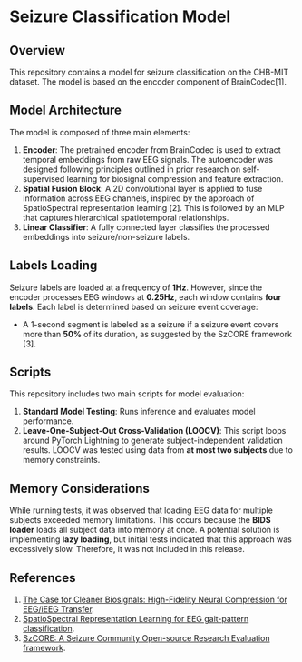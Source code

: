 # Seizure Classification Model

## Overview
This repository contains a model for seizure classification on the CHB-MIT dataset. The model is based on the encoder component of BrainCodec[1].

## Model Architecture
The model is composed of three main elements:

1. **Encoder**: The pretrained encoder from BrainCodec is used to extract temporal embeddings from raw EEG signals. The autoencoder was designed following principles outlined in prior research on self-supervised learning for biosignal compression and feature extraction.
2. **Spatial Fusion Block**: A 2D convolutional layer is applied to fuse information across EEG channels, inspired by the approach of SpatioSpectral representation learning [2]. This is followed by an MLP that captures hierarchical spatiotemporal relationships.
3. **Linear Classifier**: A fully connected layer classifies the processed embeddings into seizure/non-seizure labels.

## Labels Loading
Seizure labels are loaded at a frequency of **1Hz**. However, since the encoder processes EEG windows at **0.25Hz**, each window contains **four labels**. Each label is determined based on seizure event coverage:
- A 1-second segment is labeled as a seizure if a seizure event covers more than **50%** of its duration, as suggested by the SzCORE framework [3].

## Scripts
This repository includes two main scripts for model evaluation:

1. **Standard Model Testing**: Runs inference and evaluates model performance.
2. **Leave-One-Subject-Out Cross-Validation (LOOCV)**: This script loops around PyTorch Lightning to generate subject-independent validation results. LOOCV was tested using data from **at most two subjects** due to memory constraints.

## Memory Considerations
While running tests, it was observed that loading EEG data for multiple subjects exceeded memory limitations. This occurs because the **BIDS loader** loads all subject data into memory at once. A potential solution is implementing **lazy loading**, but initial tests indicated that this approach was excessively slow. Therefore, it was not included in this release.

## References
1. [The Case for Cleaner Biosignals: High-Fidelity Neural Compression for EEG/iEEG Transfer](https://openreview.net/forum?id=b57IG6N20B).
2. [SpatioSpectral Representation Learning for EEG gait-pattern classification](https://ieeexplore.ieee.org/document/8428659).
3. [SzCORE: A Seizure Community Open-source Research Evaluation framework](https://onlinelibrary.wiley.com/doi/10.1111/epi.18113).
